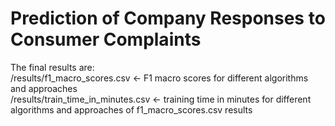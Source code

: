 # Prediction of Company Responses to Consumer Complaints

The final results are:            
  /results/f1_macro_scores.csv <- F1 macro scores for different algorithms and approaches          
  /results/train_time_in_minutes.csv <- training time in minutes for different algorithms and approaches of f1_macro_scores.csv results             
